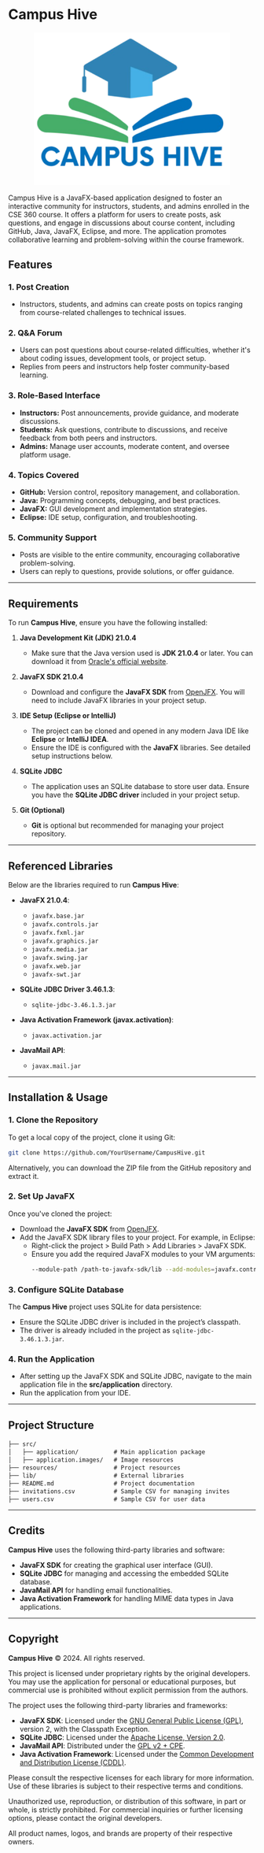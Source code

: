 # Campus Hive

<p align="center">
 <img src="images/CampusHive_Logo.png" alt="CampusHive Logo" width="400"/>
</p>

Campus Hive is a JavaFX-based application designed to foster an interactive community for instructors, students, and admins enrolled in the CSE 360 course. It offers a platform for users to create posts, ask questions, and engage in discussions about course content, including GitHub, Java, JavaFX, Eclipse, and more. The application promotes collaborative learning and problem-solving within the course framework.

## Features

### 1. **Post Creation**
- Instructors, students, and admins can create posts on topics ranging from course-related challenges to technical issues.
  
### 2. **Q&A Forum**
- Users can post questions about course-related difficulties, whether it's about coding issues, development tools, or project setup.
- Replies from peers and instructors help foster community-based learning.

### 3. **Role-Based Interface**
- **Instructors:** Post announcements, provide guidance, and moderate discussions.
- **Students:** Ask questions, contribute to discussions, and receive feedback from both peers and instructors.
- **Admins:** Manage user accounts, moderate content, and oversee platform usage.

### 4. **Topics Covered**
- **GitHub:** Version control, repository management, and collaboration.
- **Java:** Programming concepts, debugging, and best practices.
- **JavaFX:** GUI development and implementation strategies.
- **Eclipse:** IDE setup, configuration, and troubleshooting.

### 5. **Community Support**
- Posts are visible to the entire community, encouraging collaborative problem-solving.
- Users can reply to questions, provide solutions, or offer guidance.

---

## Requirements

To run **Campus Hive**, ensure you have the following installed:

1. **Java Development Kit (JDK) 21.0.4**
   - Make sure that the Java version used is **JDK 21.0.4** or later. You can download it from [Oracle's official website](https://www.oracle.com/java/technologies/javase-downloads.html).

2. **JavaFX SDK 21.0.4**
   - Download and configure the **JavaFX SDK** from [OpenJFX](https://openjfx.io). You will need to include JavaFX libraries in your project setup.

3. **IDE Setup (Eclipse or IntelliJ)**
   - The project can be cloned and opened in any modern Java IDE like **Eclipse** or **IntelliJ IDEA**.
   - Ensure the IDE is configured with the **JavaFX** libraries. See detailed setup instructions below.

4. **SQLite JDBC**
   - The application uses an SQLite database to store user data. Ensure you have the **SQLite JDBC driver** included in your project setup.

5. **Git (Optional)**
   - **Git** is optional but recommended for managing your project repository.

---

## Referenced Libraries

Below are the libraries required to run **Campus Hive**:

- **JavaFX 21.0.4**:
  - `javafx.base.jar`
  - `javafx.controls.jar`
  - `javafx.fxml.jar`
  - `javafx.graphics.jar`
  - `javafx.media.jar`
  - `javafx.swing.jar`
  - `javafx.web.jar`
  - `javafx-swt.jar`

- **SQLite JDBC Driver 3.46.1.3**:
  - `sqlite-jdbc-3.46.1.3.jar`

- **Java Activation Framework (javax.activation)**:
  - `javax.activation.jar`

- **JavaMail API**:
  - `javax.mail.jar`

---

## Installation & Usage

### 1. Clone the Repository
To get a local copy of the project, clone it using Git:

```bash
git clone https://github.com/YourUsername/CampusHive.git
```

Alternatively, you can download the ZIP file from the GitHub repository and extract it.

### 2. Set Up JavaFX
Once you've cloned the project:

- Download the **JavaFX SDK** from [OpenJFX](https://openjfx.io/).
- Add the JavaFX SDK library files to your project. For example, in Eclipse:
  - Right-click the project > Build Path > Add Libraries > JavaFX SDK.
  - Ensure you add the required JavaFX modules to your VM arguments:
    ```bash
    --module-path /path-to-javafx-sdk/lib --add-modules=javafx.controls,javafx.fxml
    ```

### 3. Configure SQLite Database
The **Campus Hive** project uses SQLite for data persistence:

- Ensure the SQLite JDBC driver is included in the project’s classpath.
- The driver is already included in the project as `sqlite-jdbc-3.46.1.3.jar`.

### 4. Run the Application
- After setting up the JavaFX SDK and SQLite JDBC, navigate to the main application file in the **src/application** directory.
- Run the application from your IDE.

---

## Project Structure

```
├── src/
│   ├── application/          # Main application package
│   ├── application.images/   # Image resources
├── resources/                # Project resources
├── lib/                      # External libraries
├── README.md                 # Project documentation
├── invitations.csv           # Sample CSV for managing invites
├── users.csv                 # Sample CSV for user data
```

---

## Credits

**Campus Hive** uses the following third-party libraries and software:

- **JavaFX SDK** for creating the graphical user interface (GUI).
- **SQLite JDBC** for managing and accessing the embedded SQLite database.
- **JavaMail API** for handling email functionalities.
- **Java Activation Framework** for handling MIME data types in Java applications.

---

## Copyright

**Campus Hive** © 2024. All rights reserved.

This project is licensed under proprietary rights by the original developers. You may use the application for personal or educational purposes, but commercial use is prohibited without explicit permission from the authors.

The project uses the following third-party libraries and frameworks:

- **JavaFX SDK**: Licensed under the [GNU General Public License (GPL)]([https://openjfx.io/license/](https://openjdk.java.net/legal/gplv2+ce.html)), version 2, with the Classpath Exception.
- **SQLite JDBC**: Licensed under the [Apache License, Version 2.0](https://www.apache.org/licenses/LICENSE-2.0).
- **JavaMail API**: Distributed under the [GPL v2 + CPE](https://javaee.github.io/javamail/).
- **Java Activation Framework**: Licensed under the [Common Development and Distribution License (CDDL)](https://opensource.org/licenses/CDDL-1.0).

Please consult the respective licenses for each library for more information. Use of these libraries is subject to their respective terms and conditions.

Unauthorized use, reproduction, or distribution of this software, in part or whole, is strictly prohibited. For commercial inquiries or further licensing options, please contact the original developers.

All product names, logos, and brands are property of their respective owners.

